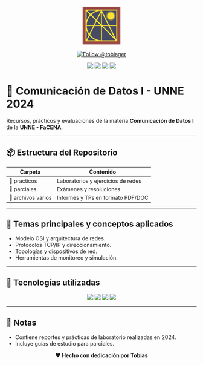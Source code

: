 <p align="center">
  <img src="https://raw.githubusercontent.com/tobiager/UNNE-LSI/main/assets/facena.png" alt="Logo de FaCENA" width="100">
</p>

<p align="center">
  <a href="https://github.com/tobiager">
    <img src="https://img.shields.io/github/followers/tobiager?label=Follow%20@tobiager&style=social" alt="Follow @tobiager" />
  </a>
</p>

<p align="center">
  <img src="https://img.shields.io/badge/Cisco-1BA0D7?style=for-the-badge&logo=cisco&logoColor=white"/>
  <img src="https://img.shields.io/badge/UNNE-Redes-blue?style=for-the-badge"/>
  <img src="https://img.shields.io/badge/Estado-En%20progreso-orange?style=for-the-badge"/>
  <img src="https://img.shields.io/badge/Cursada-2024-blue?style=for-the-badge"/>
</p>

# 📶 Comunicación de Datos I - UNNE 2024

Recursos, prácticos y evaluaciones de la materia **Comunicación de Datos I** de la **UNNE - FaCENA**.

---

## 📦 Estructura del Repositorio

| Carpeta | Contenido |
| ------- | --------- |
| 📝 practicos | Laboratorios y ejercicios de redes |
| 📄 parciales | Exámenes y resoluciones |
| 📎 archivos varios | Informes y TPs en formato PDF/DOC |

---

## 🚀 Temas principales y conceptos aplicados

- Modelo OSI y arquitectura de redes.
- Protocolos TCP/IP y direccionamiento.
- Topologías y dispositivos de red.
- Herramientas de monitoreo y simulación.

---

## 🧠 Tecnologías utilizadas

<p align="center">
  <img src="https://img.shields.io/badge/Cisco-1BA0D7?style=for-the-badge&logo=cisco&logoColor=white"/>
  <img src="https://img.shields.io/badge/Wireshark-1679A7?style=for-the-badge&logo=wireshark&logoColor=white"/>
  <img src="https://img.shields.io/badge/Git-181717?style=for-the-badge&logo=git&logoColor=white"/>
  <img src="https://img.shields.io/badge/Markdown-000000?style=for-the-badge&logo=markdown&logoColor=white"/>
</p>

---

## 📌 Notas

- Contiene reportes y prácticas de laboratorio realizadas en 2024.
- Incluye guías de estudio para parciales.

<p align="center"><b>❤️ Hecho con dedicación por Tobias</b></p>

